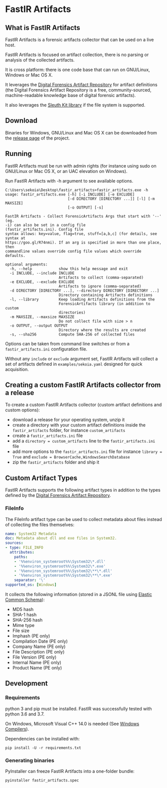 # FastIR Artifacts

## What is FastIR Artifacts

FastIR Artifacts is a forensic artifacts collector that can be used on a live host.

FastIR Artifacts is focused on artifact collection, there is no parsing or analysis of the collected artifacts.

It is cross platform: there is one code base that can run on GNU/Linux, Windows or Mac OS X.

It leverages the [Digital Forensics Artifact Repository](https://github.com/ForensicArtifacts/artifacts) for artifact definitions (the Digital Forensics Artifact Repository is a free, community-sourced, machine-readable knowledge base of digital forensic artifacts).

It also leverages the [Sleuth Kit library](https://github.com/py4n6/pytsk) if the file system is supported.

## Download

Binaries for Windows, GNU/Linux and Mac OS X can be downloaded from the [release page](../../releases) of the project.

## Running

FastIR Artifacts must be run with admin rights (for instance using sudo on GNU/Linux or Mac OS X, or an UAC elevation on Windows).

Run FastIR Artifacts with -h argument to see available options.
```
C:\Users\sekoia\Desktop\fastir_artifacts>fastir_artifacts.exe -h
usage: fastir_artifacts.exe [-h] [-i INCLUDE] [-e EXCLUDE]
                            [-d DIRECTORY [DIRECTORY ...]] [-l] [-m MAXSIZE]
                            [-o OUTPUT] [-s]

FastIR Artifacts - Collect ForensicArtifacts Args that start with '--' (eg.
-i) can also be set in a config file
(fastir_artifacts.ini). Config file
syntax allows: key=value, flag=true, stuff=[a,b,c] (for details, see syntax at
https://goo.gl/R74nmi). If an arg is specified in more than one place, then
commandline values override config file values which override defaults.

optional arguments:
  -h, --help            show this help message and exit
  -i INCLUDE, --include INCLUDE
                        Artifacts to collect (comma-separated)
  -e EXCLUDE, --exclude EXCLUDE
                        Artifacts to ignore (comma-separated)
  -d DIRECTORY [DIRECTORY ...], --directory DIRECTORY [DIRECTORY ...]
                        Directory containing Artifacts definitions
  -l, --library         Keep loading Artifacts definitions from the
                        ForensicArtifacts library (in addition to custom
                        directories)
  -m MAXSIZE, --maxsize MAXSIZE
                        Do not collect file with size > n
  -o OUTPUT, --output OUTPUT
                        Directory where the results are created
  -s, --sha256          Compute SHA-256 of collected files
```

Options can be taken from command line switches or from a `fastir_artifacts.ini` configuration file.

Without any `include` or `exclude` argument set, FastIR Artifacts will collect a set of artifacts
defined in `examples/sekoia.yaml` designed for quick acquisition.

## Creating a custom FastIR Artifacts collector from a release

To create a custom FastIR Artifacts collector (custom artifact definitions and custom options):

  - download a release for your operating system, unzip it
  - create a directory with your custom artifact definitions inside the `fastir_artifacts` folder, for instance `custom_artifacts`
  - create a `fastir_artifacts.ini` file
  - add a `directory = custom_artifacts` line to the `fastir_artifacts.ini` file
  - add more options to the `fastir_artifacts.ini` file for instance `library = True` and  `exclude = BrowserCache,WindowsSearchDatabase`
  - zip the `fastir_artifacts` folder and ship it

## Custom Artifact Types

FastIR Artifacts supports the following artifact types in addition to the types defined by the [Digital Forensics Artifact Repository](https://github.com/ForensicArtifacts/artifacts).

### FileInfo

The FileInfo artifact type can be used to collect metadata about files instead of collecting the files themselves:

```yaml
name: System32 Metadata
doc: Metadata about dll and exe files in System32.
sources:
- type: FILE_INFO
  attributes:
    paths:
    - '%%environ_systemroot%%\System32\*.dll'
    - '%%environ_systemroot%%\System32\*.exe'
    - '%%environ_systemroot%%\System32\**\*.dll'
    - '%%environ_systemroot%%\System32\**\*.exe'
    separator: '\'
supported_os: [Windows]
```

It collects the following information (stored in a JSONL file using [Elastic Common Schema](https://www.elastic.co/guide/en/ecs/current/index.html)):

  - MD5 hash
  - SHA-1 hash
  - SHA-256 hash
  - Mime type
  - File size
  - Imphash (PE only)
  - Compilation Date (PE only)
  - Company Name (PE only)
  - File Description (PE only)
  - File Version (PE only)
  - Internal Name (PE only)
  - Product Name (PE only)

## Development

### Requirements

python 3 and pip must be installed.  FastIR was successfully tested with python 3.6 and 3.7.

On Windows, Microsoft Visual C++ 14.0 is needed (See [Windows Compilers](https://wiki.python.org/moin/WindowsCompilers)).

Dependencies can be installed with:
```
pip install -U -r requirements.txt
```

### Generating binaries

PyInstaller can freeze FastIR Artifacts into a one-folder bundle:
```
pyinstaller fastir_artifacts.spec
```
